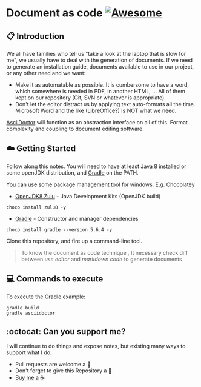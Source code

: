 # Document as code [![Awesome](https://awesome.re/badge-flat.svg)](https://awesome.re)

## :clipboard: Introduction

We all have families who tell us "take a look at the laptop that is slow for me", we usually have to deal with the generation of documents. If we need to generate an installation guide, documents available to use in our project, or any other need and we want:

* Make it as automatable as possible. It is cumbersome to have a word, which somewhere is needed in PDF, in another HTML, ... All of them kept on our repository (Git, SVN or whatever is appropriate).
* Don't let the editor distract us by applying text auto-formats all the time. Microsoft Word and the like (LibreOffice?) Is NOT what we need.

[AsciiDoctor](https://asciidoctor.org/) will function as an abstraction interface on all of this. Format complexity and coupling to document editing software.

## :cloud: Getting Started

Follow along this notes. You will need to have at least [Java 8](https://www.oracle.com/java/technologies/javase/javase-jdk8-downloads.html) installed or some openJDK distribution, and [Gradle](https://gradle.org/) on the PATH. 

You can use some package management tool for windows. E.g. Chocolatey

*	[OpenJDK8 Zulu](https://azul.com) - Java Development Kits (OpenJDK build)

```
choco install zulu8 -y
```

*	[Gradle](https://gradle.org/) - Constructor and manager dependencies

```
choco install gradle --version 5.6.4 -y
```

Clone this repository, and fire up a command-line tool.

> To know the document as code technique , It necessary check diff between _use editor_ and _markdown code_ to generate documents

## :computer: Commands to execute

To execute the Gradle example:

```
gradle build
gradle asciidoctor
```

## :octocat: Can you support me?

I will continue to do things and expose notes, but existing many ways to support what I do:
* Pull requests are welcome a :dizzy:
* Don't forget to give this Repository a :star2:
* <a href="https://www.buymeacoffee.com/pedringcoding" title="Donate to this content using BuyMeACoffee">Buy me a :coffee:</a>
